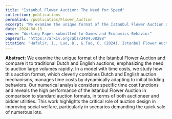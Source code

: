 ```yaml
---
title: "Istanbul Flower Auction: The Need for Speed"
collection: publications
permalink: /publicatios/Flower_Auction
excerpt: "We examine the unique format of the Istanbul Flower Auction and compare it to traditional Dutch and English auctions, emphasizing the need to auction large volumes rapidly. In a model with time costs, we study how this auction format, which cleverly combines Dutch and English auction mechanisms, manages time costs by dynamically adapting to initial bidding behaviors. Our numerical analysis considers specific time cost functions and reveals the high performance of the Istanbul Flower Auction in comparison to standard auction formats, in terms of both auctioneer and bidder utilities. This work highlights the critical role of auction design in improving social welfare, particularly in scenarios demanding the quick sale of numerous lots."
date: 2024-04-15
venue: "Working Paper submitted to Games and Economics Behavior"
paperurl: "https://arxiv.org/abs/2404.08288"
citation: "Hafalir, I., Luo, D., & Tao, C. (2024). Istanbul Flower Auction: The Need for Speed. arXiv preprint arXiv:2404.08288."
---
```


__Abstract:__ We examine the unique format of the Istanbul Flower Auction and compare it to traditional Dutch and English auctions, emphasizing the need to auction large volumes rapidly. In a model with time costs, we study how this auction format, which cleverly combines Dutch and English auction mechanisms, manages time costs by dynamically adapting to initial bidding behaviors. Our numerical analysis considers specific time cost functions and reveals the high performance of the Istanbul Flower Auction in comparison to standard auction formats, in terms of both auctioneer and bidder utilities. This work highlights the critical role of auction design in improving social welfare, particularly in scenarios demanding the quick sale of numerous lots.
